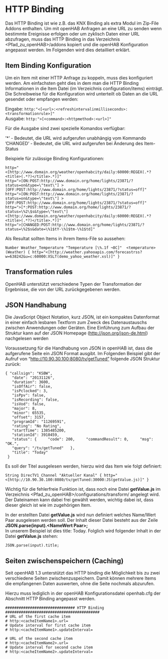 HTTP Binding
============

Das HTTP Binding ist wie z.B. das KNX Binding als extra Modul im
Zip-File Addons enthalten. Um mit openHAB Anfragen an eine URL zu senden
wenn bestimmte Ereignisse erfolgen oder um zyklisch Daten einer URL
abzufragen, muss das HTTP Binding in das Verzeichnis
<Pfad_zu_openHAB>/addons kopiert und die openHAB Konfiguration
angepasst werden. Im Folgenden wird dies detailliert erklärt.

Item Binding Konfiguration
--------------------------

Um ein Item mit einer HTTP Anfrage zu koppeln, muss dies konfiguriert
werden. Am einfachsten geht dies in dem man die HTTP Binding
Informationen in die Item Datei (im Verzeichnis configuration/items)
einträgt. Die Schreibweise für die Konfiguration wird unterteilt ob
Daten an die URL gesendet oder empfangen werden:

Eingabe: `http:"<[<url>:<refreshintervalinmilliseconds>:<transformationrule>]"`  
Ausgabe: `http:">[<command>:<httpmethod>:<url>]"`  

Für die Ausgabe sind zwei spezielle Komandos verfügbar:  

’*’ - Bedeutet, die URL wird aufgerufen unabhängig vom Kommando  
’CHANGED’ - Bedeutet, die URL wird aufgerufen bei Änderung des
Item-Status

Beispiele für zulässige Binding Konfigurationen:

    http="<[http://www.domain.org/weather/openhabcity/daily:60000:REGEX(.*?<title>(.*?)</title>.*)]"
    http=">[ON:POST:http://www.domain.org/home/lights/23871/?status=on&type=\"text\"] >[OFF:POST:http://www.domain.org/home/lights/23871/?status=off]"
    http=">[ON:POST:http://www.domain.org/home/lights/23871/?status=on&type=\"text\"] >[OFF:POST:http://www.domain.org/home/lights/23871/?status=off]"
    http=">[*:POST:http://www.domain.org/home/lights/23871/?status=\%2\$s&type=\"text\"] <[http://www.domain.org/weather/openhabcity/daily:60000:REGEX(.*?<title>(.*?)</title>.*)]"
    http=">[CHANGED:POST:http://www.domain.org/home/lights/23871/?status=\%2$s&date=\%1$tY-\%1$tm-\%1$td]"

Als Resultat sollten Items in ihrem Items-File so aussehen:

    Number Weather_Temperature "Temperature [\%.1f ¬8C]"  <temperature>  (Weather) { http="<[http://weather.yahooapis.com/forecastrss?w=638242&u=c:60000:XSLT(demo_yahoo_weather.xsl)]" }

Transformation rules
--------------------

OpenHAB unterstützt verschiedene Typen der Transformation der Ergebnisse, die von der
URL zurückgegebenen werden.

JSON Handhabung
---------------

Die JavaScript Object Notation, kurz JSON, ist ein kompaktes Datenformat
in einer einfach lesbaren Textform zum Zweck des Datenaustauschs
zwischen Anwendungen oder Geräten. Eine Einführung zum Aufbau der
Struktur kann auf der JSON Homepage (http://json.org/json-de.html)
nachgelesen werden  

Voraussetzung für die Handhabung von JSON in openHAB ist, dass die
aufgerufene Seite ein JSON Format ausgibt. Im Folgenden Beispiel gibt
der Aufruf von “http://10.90.30.100:8080/tv/getTuned” folgende JSON
Struktur zurück:  

    { "callsign": "KSBW",
       "date": "20131126",
       "duration": 3600,
       "isOffAir": false,
       "isPclocked": 3,
       "isPpv": false,
       "isRecording": false,
       "isVod": false,
       "major": 8,
       "minor": 65535,
       "offset": 3157,
       "programId": "11269591",
       "rating": "No Rating",
       "startTime": 1385485200,
       "stationId": 3910459,
       "status": {     "code": 200,     "commandResult": 0,     "msg": "OK.",
       "query": "/tv/getTuned"   },
       "title": "Today"
     }

Es soll der Titel ausgelesen werden, hierzu wird das Item wie folgt
definiert:

    String DirecTV1_Channel "Aktueller Kanal" { http="<[http://10.90.30.100:8080/tv/getTuned:30000:JS(getValue.js)]" }

Wichtig für die fehlerfreie Funktion ist, dass noch eine Datei **getValue.js** im Verzeichnis <Pfad_zu_openHAB>/configurations/transform/ angelegt wird. Der Dateinamen kann dabei frei gewählt werden, wichtig dabei ist, dass dieser gleich ist wie im zugehörigen Item.

In der erstellten Datei **getValue.js** wird nun definiert welches Name/Wert Paar ausgelesen werden soll. Der Inhalt dieser Datei besteht aus der Zeile **JSON.parse(input).\<NameWert Paar\>;**  
In unserem Beispiel ist dies title: Today. Folglich wird folgender
Inhalt in der Datei **getValue.js** stehen:

    JSON.parse(input).title;

Seiten zwischenspeichern (Caching)
----------------------------------

Seit openHAB 1.3 unterstützt das HTTP binding die Möglichkeit bis zu zwei verschiedene Seiten zwischenzuspeichern. Damit können mehrere Items die empfangenen Daten auswerten, ohne die Seite nochmals abzurufen.

Hierzu muss lediglich in der openHAB Konfigurationsdatei openhab.cfg der Abschnitt HTTP Binding angepasst werden.

    ############################### HTTP Binding ##########################################
    # URL of the first cache item
    # http:<cacheItemName1>.url=
    # Update interval for first cache item
    # http:<cacheItemName1>.updateInterval=

    # URL of the second cache item
    # http:<cacheItemName2>.url=
    # Update interval for second cache item
    # http:<cacheItemName2>.updateInterval=
